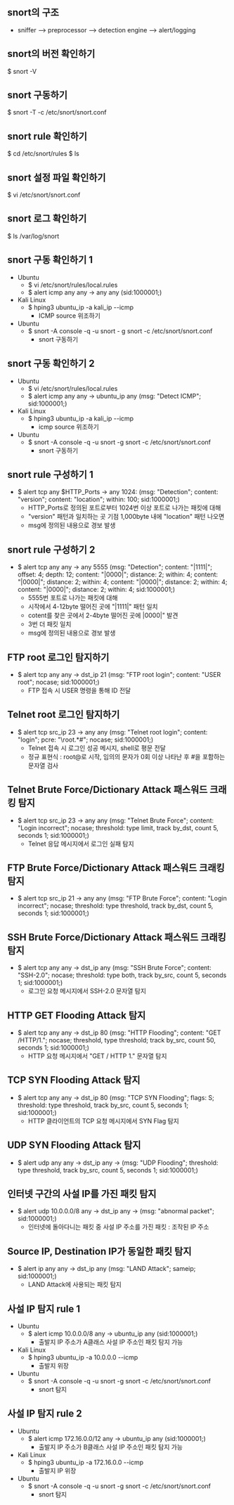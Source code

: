 ## snort의 구조
- sniffer --> preprocessor --> detection engine --> alert/logging

## snort의 버전 확인하기
$ snort -V

## snort 구동하기
$ snort -T -c /etc/snort/snort.conf

## snort rule 확인하기
$ cd /etc/snort/rules
$ ls

## snort 설정 파일 확인하기
$ vi /etc/snort/snort.conf

## snort 로그 확인하기
$ ls /var/log/snort

## snort 구동 확인하기 1
- Ubuntu
  - $ vi /etc/snort/rules/local.rules
  - $ alert icmp any any -> any any (sid:1000001;)
- Kali Linux
  - $ hping3 ubuntu_ip -a kali_ip --icmp
    - ICMP source 위조하기
- Ubuntu
  - $ snort -A console -q -u snort - g snort -c /etc/snort/snort.conf
    - snort 구동하기
  
## snort 구동 확인하기 2
- Ubuntu
  - $ vi /etc/snort/rules/local.rules
  - $ alert icmp any any -> ubuntu_ip any (msg: "Detect ICMP"; sid:1000001;)
- Kali Linux
  - $ hping3 ubuntu_ip -a kali_ip --icmp
    - icmp source 위조하기
- Ubuntu
  - $ snort -A console -q -u snort -g snort -c /etc/snort/snort.conf
    - snort 구동하기
  
## snort rule 구성하기 1
- $ alert tcp any $HTTP_Ports -> any 1024: (msg: "Detection"; content: "version"; content: "location"; within: 100; sid:1000001;)
  - HTTP_Ports로 정의된 포트로부터 1024번 이상 포트로 나가는 패킷에 대해
  - "version" 패턴과 일치하는 곳 기점 1,000byte 내에 "location" 패턴 나오면
  - msg에 정의된 내용으로 경보 발생

## snort rule 구성하기 2
- $ alert tcp any any -> any 5555
	(msg: "Detection"; content: "|1111|"; offset: 4; depth: 12;
    content: "|0000|"; distance: 2; within: 4;
    content: "|0000|"; distance: 2; within: 4;
    content: "|0000|"; distance: 2; within: 4;
    content: "|0000|"; distance: 2; within: 4; sid:1000001;)
  - 5555번 포트로 나가는 패킷에 대해
  - 시작에서 4-12byte 떨어진 곳에 "|1111|" 패턴 일치
  - cotent를 찾은 곳에서 2-4byte 떨어진 곳에 |0000|" 발견
  - 3번 더 패킷 일치
  - msg에 정의된 내용으로 경보 발생
    
## FTP root 로그인 탐지하기
- $ alert tcp any any -> dst_ip 21 (msg: "FTP root login"; content: "USER root"; nocase; sid:1000001;)
  - FTP 접속 시 USER 명령을 통해 ID 전달

## Telnet root 로그인 탐지하기
- $ alert tcp src_ip 23 -> any any (msg: "Telnet root login"; content: "login"; pcre: "\root.*#\"; nocase; sid:1000001;)
  - Telnet 접속 시 로그인 성공 메시지, shell로 평문 전달
  - 정규 표현식 : root@로 시작, 임의의 문자가 0회 이상 나타난 후 #을 포함하는 문자열 검사

## Telnet Brute Force/Dictionary Attack 패스워드 크래킹 탐지
- $ alert tcp src_ip 23 -> any any (msg: "Telnet Brute Force"; content: "Login incorrect"; nocase; threshold: type limit, track by_dst, count 5, seconds 1; sid:1000001;)
  - Telnet 응답 메시지에서 로그인 실패 탐지

## FTP Brute Force/Dictionary Attack 패스워드 크래킹 탐지
- $ alert tcp src_ip 21 -> any any (msg: "FTP Brute Force"; content: "Login incorrect"; nocase; threshold: type threshold, track by_dst, count 5, seconds 1; sid:1000001;)

## SSH Brute Force/Dictionary Attack 패스워드 크래킹 탐지
- $ alert tcp any any -> dst_ip any (msg: "SSH Brute Force"; content: "SSH-2.0"; nocase; threshold: type both, track by_src, count 5, seconds 1; sid:1000001;)
  - 로그인 요청 메시지에서 SSH-2.0 문자열 탐지

## HTTP GET Flooding Attack 탐지
- $ alert tcp any any -> dst_ip 80 (msg: "HTTP Flooding"; content: "GET /HTTP/1."; nocase; threshold, type threshold; track by_src, count 50, seconds 1; sid:1000001;)
  - HTTP 요청 메시지에서 "GET / HTTP 1." 문자열 탐지

## TCP SYN Flooding Attack 탐지
- $ alert tcp any any -> dst_ip 80 (msg: "TCP SYN Flooding"; flags: S; threshold: type threshold, track by_src, count 5, seconds 1; sid:1000001;)
  - HTTP 클라이언트의 TCP 요청 메시지에서 SYN Flag 탐지

## UDP SYN Flooding Attack 탐지
- $ alert udp any any -> dst_ip any -> (msg: "UDP Flooding"; threshold: type threshold, track by_src, count 5, seconds 1; sid:1000001;)

## 인터넷 구간의 사설 IP를 가진 패킷 탐지
- $ alert udp 10.0.0.0/8 any -> dst_ip any -> (msg: "abnormal packet"; sid:1000001;)
  - 인터넷에 돌아다니는 패킷 중 사설 IP 주소를 가진 패킷 : 조작된 IP 주소
  
## Source IP, Destination IP가 동일한 패킷 탐지
- $ alert ip any any -> dst_ip any (msg: "LAND Attack"; sameip; sid:1000001;)
  - LAND Attack에 사용되는 패킷 탐지

## 사설 IP 탐지 rule 1
- Ubuntu
  - $ alert icmp 10.0.0.0/8 any -> ubuntu_ip any (sid:1000001;)
    - 출발지 IP 주소가 A클래스 사설 IP 주소인 패킷 탐지 가능
- Kali Linux
  - $ hping3 ubuntu_ip -a 10.0.0.0 --icmp
    - 출발지 위장
- Ubuntu
  - $ snort -A console -q -u snort -g snort -c /etc/snort/snort.conf
    - snort 탐지
 
## 사설 IP 탐지 rule 2
- Ubuntu
  - $ alert icmp 172.16.0.0/12 any -> ubuntu_ip any (sid:1000001;)
    - 출발지 IP 주소가 B클래스 사설 IP 주소인 패킷 탐지 가능
- Kali Linux
  - $ hping3 ubuntu_ip -a 172.16.0.0 --icmp
    - 출발지 IP 위장
- Ubuntu
  - $ snort -A console -q -u snort -g snort -c /etc/snort/snort.conf
    - snort 탐지

